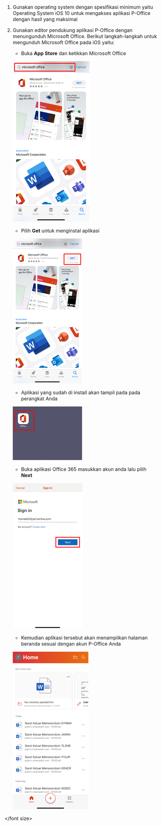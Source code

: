 <font size="3">

1. Gunakan operating system dengan spesifikasi minimum yaitu Operating System iOS 10 untuk mengakses aplikasi P-Office dengan hasil yang maksimal
2. Gunakan editor pendukung aplikasi P-Office dengan menungunduh Microsoft Office. Berikut langkah-langkah untuk mengunduh Microsoft Office pada iOS yaitu:

    * Buka **App Store** dan ketikkan Microsoft Office

    ![gambar](Spesifikasi/iOS/SP01.png)

    * Pilih **Get** untuk menginstal aplikasi

    ![gambar](Spesifikasi/iOS/SP02.png)

    * Aplikasi yang sudah di install akan tampil pada pada perangkat Anda

    ![gambar](Spesifikasi/iOS/SP03.png)

    * Buka aplikasi Office 365 masukkan akun anda lalu pilih **Next**
 
    ![gambar](Spesifikasi/iOS/SP04.png)

    * Kemudian aplikasi tersebut akan menampilkan halaman beranda sesuai dengan akun P-Office Anda

    ![gambar](Spesifikasi/iOS/SP05.png)

</font size>